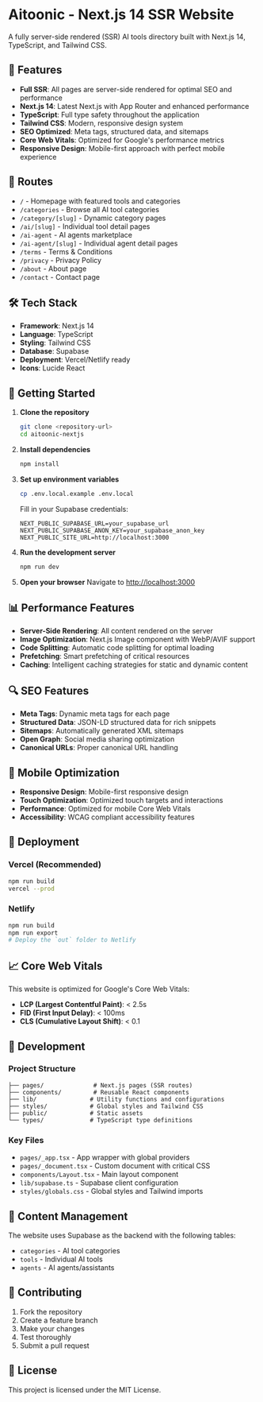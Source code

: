 # Aitoonic - Next.js 14 SSR Website

A fully server-side rendered (SSR) AI tools directory built with Next.js 14, TypeScript, and Tailwind CSS.

## 🚀 Features

- **Full SSR**: All pages are server-side rendered for optimal SEO and performance
- **Next.js 14**: Latest Next.js with App Router and enhanced performance
- **TypeScript**: Full type safety throughout the application
- **Tailwind CSS**: Modern, responsive design system
- **SEO Optimized**: Meta tags, structured data, and sitemaps
- **Core Web Vitals**: Optimized for Google's performance metrics
- **Responsive Design**: Mobile-first approach with perfect mobile experience

## 📄 Routes

- `/` - Homepage with featured tools and categories
- `/categories` - Browse all AI tool categories
- `/category/[slug]` - Dynamic category pages
- `/ai/[slug]` - Individual tool detail pages
- `/ai-agent` - AI agents marketplace
- `/ai-agent/[slug]` - Individual agent detail pages
- `/terms` - Terms & Conditions
- `/privacy` - Privacy Policy
- `/about` - About page
- `/contact` - Contact page

## 🛠️ Tech Stack

- **Framework**: Next.js 14
- **Language**: TypeScript
- **Styling**: Tailwind CSS
- **Database**: Supabase
- **Deployment**: Vercel/Netlify ready
- **Icons**: Lucide React

## 🚀 Getting Started

1. **Clone the repository**
   ```bash
   git clone <repository-url>
   cd aitoonic-nextjs
   ```

2. **Install dependencies**
   ```bash
   npm install
   ```

3. **Set up environment variables**
   ```bash
   cp .env.local.example .env.local
   ```
   
   Fill in your Supabase credentials:
   ```env
   NEXT_PUBLIC_SUPABASE_URL=your_supabase_url
   NEXT_PUBLIC_SUPABASE_ANON_KEY=your_supabase_anon_key
   NEXT_PUBLIC_SITE_URL=http://localhost:3000
   ```

4. **Run the development server**
   ```bash
   npm run dev
   ```

5. **Open your browser**
   Navigate to [http://localhost:3000](http://localhost:3000)

## 📊 Performance Features

- **Server-Side Rendering**: All content rendered on the server
- **Image Optimization**: Next.js Image component with WebP/AVIF support
- **Code Splitting**: Automatic code splitting for optimal loading
- **Prefetching**: Smart prefetching of critical resources
- **Caching**: Intelligent caching strategies for static and dynamic content

## 🔍 SEO Features

- **Meta Tags**: Dynamic meta tags for each page
- **Structured Data**: JSON-LD structured data for rich snippets
- **Sitemaps**: Automatically generated XML sitemaps
- **Open Graph**: Social media sharing optimization
- **Canonical URLs**: Proper canonical URL handling

## 📱 Mobile Optimization

- **Responsive Design**: Mobile-first responsive design
- **Touch Optimization**: Optimized touch targets and interactions
- **Performance**: Optimized for mobile Core Web Vitals
- **Accessibility**: WCAG compliant accessibility features

## 🚀 Deployment

### Vercel (Recommended)
```bash
npm run build
vercel --prod
```

### Netlify
```bash
npm run build
npm run export
# Deploy the `out` folder to Netlify
```

## 📈 Core Web Vitals

This website is optimized for Google's Core Web Vitals:

- **LCP (Largest Contentful Paint)**: < 2.5s
- **FID (First Input Delay)**: < 100ms
- **CLS (Cumulative Layout Shift)**: < 0.1

## 🔧 Development

### Project Structure
```
├── pages/              # Next.js pages (SSR routes)
├── components/         # Reusable React components
├── lib/               # Utility functions and configurations
├── styles/            # Global styles and Tailwind CSS
├── public/            # Static assets
└── types/             # TypeScript type definitions
```

### Key Files
- `pages/_app.tsx` - App wrapper with global providers
- `pages/_document.tsx` - Custom document with critical CSS
- `components/Layout.tsx` - Main layout component
- `lib/supabase.ts` - Supabase client configuration
- `styles/globals.css` - Global styles and Tailwind imports

## 📝 Content Management

The website uses Supabase as the backend with the following tables:
- `categories` - AI tool categories
- `tools` - Individual AI tools
- `agents` - AI agents/assistants

## 🤝 Contributing

1. Fork the repository
2. Create a feature branch
3. Make your changes
4. Test thoroughly
5. Submit a pull request

## 📄 License

This project is licensed under the MIT License.